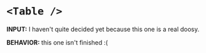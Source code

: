# `<Table />`

**INPUT:** I haven't quite decided yet because this one is a real doosy.

**BEHAVIOR:** this one isn't finished :(